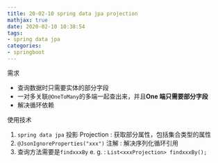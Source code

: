 ```yaml
---
title: 20-02-10 spring data jpa projection
mathjax: true
date: 2020-02-10 10:38:54
tags:
- spring data jpa
categories:
- springboot
---
```


需求

+ 查询数据时只需要实体的部分字段
+ 一对多关联`@OneToMany`的多端一起查出来，并且**One 端只需要部分字段**
+ 解决循环依赖

使用技术

1. `spring data jpa` 投影 Projection : 获取部分属性，包括集合类型的属性
2. `@JsonIgnoreProperties("xxx")` 注解 : 解决序列化循环引用
3. 查询方法需要是`findxxxBy`   e. g. : `List<xxxProjection> findxxxBy();`

<!--more-->